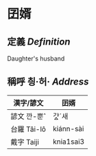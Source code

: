 # 囝婿
## 定義 _Definition_


Daughter's husband

## 稱呼 칑·허· _Address_

漢字/諺文 | 囝婿
--- | ---
諺文 깐-뿐ˆ | 갸ᇫˊ새
台羅 Tâi-lô | kiánn-sài
戴字 Taiji | knia1sai3


